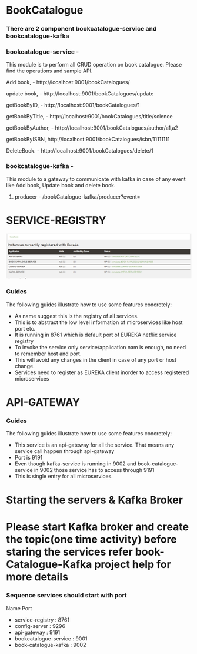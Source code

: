 # BookCatalogue
### There are 2 component bookcatalogue-service and bookcatalogue-kafka
### bookcatalogue-service -
   This module is to perform all CRUD operation on book catalogue. Please find the operations 
   and sample API.
     
Add book, - http://localhost:9001/bookCatalogues/ 
       
update book, - http://localhost:9001/bookCatalogues/update

getBookByID, - http://localhost:9001/bookCatalogues/1
     
getBookByTitle, - http://localhost:9001/bookCatalogues/title/science
 
getBookByAuthor, - http://localhost:9001/bookCatalogues/author/a1,a2

getBookByISBN, http://localhost:9001/bookCatalogues/isbn/11111111

DeleteBook. - http://localhost:9001/bookCatalogues/delete/1

### bookcatalogue-kafka - 
   This module to a gateway to communicate with kafka in case of any event like 
   Add book, Update book and delete book.
    
1. producer - /bookCatalogue-kafka/producer?event=<message>

# SERVICE-REGISTRY
<img src="img.png">

### Guides
The following guides illustrate how to use some features concretely:

* As name suggest this is the registry of all services.
* This is to abstract the low level information of microservices like host port etc.
* It is running in 8761 which is default port of EUREKA netflix service registry
* To invoke the service only service/application nam is enough, no need to remember host and port.
* This will avoid any changes in the client in case of any port or host change.
* Services need to register as EUREKA client inorder to access registered microservices

# API-GATEWAY


### Guides
The following guides illustrate how to use some features concretely:

* This service is an api-gateway for all the service. That means any service call happen through api-gateway
* Port is 9191
* Even though kafka-service is running in 9002 and book-catalogue-service in 9002 those service has to access through 9191
* This is single entry for all microservices.

# Starting the servers & Kafka Broker 
# Please start Kafka broker and create the topic(one time activity) before staring the services refer book-Catalogue-Kafka project help for more details
### Sequence services should start with port
 Name                Port
* service-registry : 8761
* config-server : 9296
* api-gateway : 9191
* bookcatalogue-service : 9001
* book-catalogue-kafka : 9002
